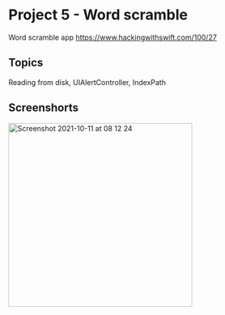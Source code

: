 # Project 5 - Word scramble
   Word scramble app
https://www.hackingwithswift.com/100/27

## Topics

Reading from disk, UIAlertController, IndexPath

## Screenshorts 

<img width="363" alt="Screenshot 2021-10-11 at 08 12 24" src="https://user-images.githubusercontent.com/79315087/136741473-34076e78-a13f-40fa-af70-e9b26ddce223.png">
